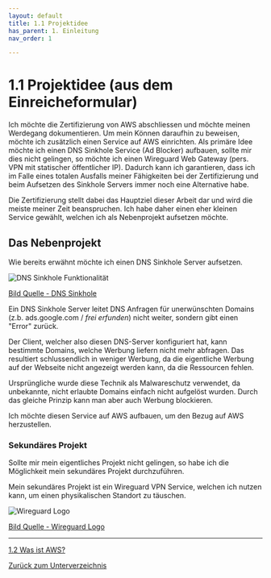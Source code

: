 ```yaml
---
layout: default
title: 1.1 Projektidee
has_parent: 1. Einleitung
nav_order: 1

---
```


# 1.1 Projektidee (aus dem Einreicheformular)

Ich möchte die Zertifizierung von AWS abschliessen und möchte meinen Werdegang dokumentieren. Um mein Können daraufhin zu beweisen, möchte ich zusätzlich einen Service auf AWS einrichten. Als primäre Idee möchte ich einen DNS Sinkhole Service (Ad Blocker) aufbauen, sollte mir dies nicht gelingen, so möchte ich einen Wireguard Web Gateway (pers. VPN mit statischer öffentlicher IP). Dadurch kann ich garantieren, dass ich im Falle eines totalen Ausfalls meiner Fähigkeiten bei der Zertifizierung und beim Aufsetzen des Sinkhole Servers immer noch eine Alternative habe.

Die Zertifizierung stellt dabei das Hauptziel dieser Arbeit dar und wird die meiste meiner Zeit beanspruchen. Ich habe daher einen eher kleinen Service gewählt, welchen ich als Nebenprojekt aufsetzen möchte.

## Das Nebenprojekt

Wie bereits erwähnt möchte ich einen DNS Sinkhole Server aufsetzen.

![DNS Sinkhole Funktionalität](../Ressourcen/Bilder/nebenprojekt/what-is-a-DNS-sinkhole.jpg)

[Bild Quelle - DNS Sinkhole](../Anhang/quellen.md#dns-sinkhole)

Ein DNS Sinkhole Server leitet DNS Anfragen für unerwünschten Domains (z.b. ads.google.com / *frei erfunden*) nicht weiter, sondern gibt einen "Error" zurück.

Der Client, welcher also diesen DNS-Server konfiguriert hat, kann bestimmte Domains, welche Werbung liefern nicht mehr abfragen. Das resultiert schlussendlich in weniger Werbung, da die eigentliche Werbung auf der Webseite nicht angezeigt werden kann, da die Ressourcen fehlen.

Ursprüngliche wurde diese Technik als Malwareschutz verwendet, da unbekannte, nicht erlaubte Domains einfach nicht aufgelöst wurden. Durch das gleiche Prinzip kann man aber auch Werbung blockieren.

Ich möchte diesen Service auf AWS aufbauen, um den Bezug auf AWS herzustellen.

### Sekundäres Projekt

Sollte mir mein eigentliches Projekt nicht gelingen, so habe ich die Möglichkeit mein sekundäres Projekt durchzuführen.

Mein sekundäres Projekt ist ein Wireguard VPN Service, welchen ich nutzen kann, um einen physikalischen Standort zu täuschen.

![Wireguard Logo](../Ressourcen/Bilder/wireguard/wireguard_logo.jpg)

[Bild Quelle -  Wireguard Logo](../Anhang/quellen.md#wireguard-logo)

-----

[1.2 Was ist AWS?](./was_ist_aws.md)

[Zurück zum Unterverzeichnis](./README.md)
